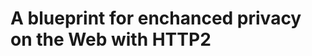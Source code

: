 A blueprint for enchanced privacy on the Web with HTTP2
=======================================================